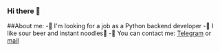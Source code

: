 ### Hi there 👋

##About me:
-👀 I'm looking for a job as a Python backend developer
-🍺 I like sour beer and instant noodles🍜
-📲 You can contact me: [Telegram](https://t.me/gandranna) or
                        [mail](praskovia.gandrabura@ya.ru)
